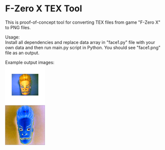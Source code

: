 # F-Zero X TEX Tool

This is proof-of-concept tool for converting TEX files from game "F-Zero X"
to PNG files.

Usage:<br>
Install all dependencies and replace data array in "face1.py" file with your own data
and then run main.py script in Python. You should see "face1.png" file as an output.

Example output images:<br>
<img src="face1.png"> <br>
<img src="face3.png">